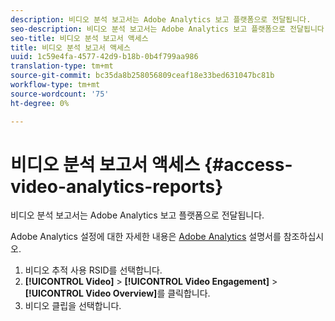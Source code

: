 ```yaml
---
description: 비디오 분석 보고서는 Adobe Analytics 보고 플랫폼으로 전달됩니다.
seo-description: 비디오 분석 보고서는 Adobe Analytics 보고 플랫폼으로 전달됩니다.
seo-title: 비디오 분석 보고서 액세스
title: 비디오 분석 보고서 액세스
uuid: 1c59e4fa-4577-42d9-b18b-0b4f799aa986
translation-type: tm+mt
source-git-commit: bc35da8b258056809ceaf18e33bed631047bc81b
workflow-type: tm+mt
source-wordcount: '75'
ht-degree: 0%

---
```



# 비디오 분석 보고서 액세스 {#access-video-analytics-reports}

비디오 분석 보고서는 Adobe Analytics 보고 플랫폼으로 전달됩니다.

Adobe Analytics 설정에 대한 자세한 내용은 [Adobe Analytics](https://microsite.omniture.com/t2/help/en_US/reference/) 설명서를 참조하십시오.
1. 비디오 추적 사용 RSID를 선택합니다.
1. **[!UICONTROL Video]** > **[!UICONTROL Video Engagement]** > **[!UICONTROL Video Overview]**&#x200B;를 클릭합니다.
1. 비디오 클립을 선택합니다.